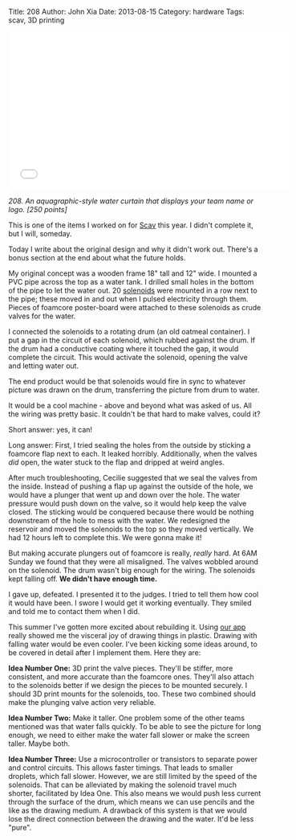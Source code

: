 Title: 208
Author: John Xia
Date: 2013-08-15
Category: hardware
Tags: scav, 3D printing

<iframe width="560" height="315" src="//www.youtube.com/embed/zQqBJ3nv6Ls"
frameborder="0" allowfullscreen></iframe>

*208. An aquagraphic-style water curtain that displays your team name or
logo. [250 points]*

This is one of the items I worked on for [Scav](http://scavhunt.uchicago.edu)
this year. I didn't complete it, but I will, someday.

Today I write about the original design and why it didn't work out. There's a
bonus section at the end about what the future holds.

My original concept was a wooden frame 18" tall and 12" wide. I mounted a PVC
pipe across the top as a water tank. I drilled small holes in the bottom of the
pipe to let the water out. 20
[solenoids](http://www.sciplus.com/p/12VDC-PULL-SOLENOID_51553) were mounted in
a row next to the pipe; these moved in and out when I pulsed electricity through
them. Pieces of foamcore poster-board were attached to these solenoids as crude
valves for the water.

I connected the solenoids to a rotating drum (an old oatmeal container). I put a
gap in the circuit of each solenoid, which rubbed against the drum. If the drum
had a conductive coating where it touched the gap, it would complete the
circuit. This would activate the solenoid, opening the valve and letting water
out.

The end product would be that solenoids would fire in sync to whatever picture
was drawn on the drum, transferring the picture from drum to water.

It would be a cool machine - above and beyond what was asked of us. All the
wiring was pretty basic. It couldn't be that hard to make valves, could it?

Short answer: yes, it can!

Long answer: First, I tried sealing the holes from the outside by sticking a
foamcore flap next to each. It leaked horribly. Additionally, when the valves
*did* open, the water stuck to the flap and dripped at weird angles.

After much troubleshooting, Cecilie suggested that we seal the valves from the
inside. Instead of pushing a flap up against the outside of the hole, we would
have a plunger that went up and down over the hole. The water pressure would
push down on the valve, so it would help keep the valve closed. The sticking
would be conquered because there would be nothing downstream of the hole to mess
with the water. We redesigned the reservoir and moved the solenoids to the top
so they moved vertically. We had 12 hours left to complete this. We were gonna
make it!

But making accurate plungers out of foamcore is really, _really_ hard. At 6AM
Sunday we found that they were all misaligned. The valves wobbled around on the
solenoid. The drum wasn't big enough for the wiring. The solenoids kept falling
off. **We didn't have enough time.**

I gave up, defeated. I presented it to the judges. I tried to tell them how cool
it would have been. I swore I would get it working eventually. They smiled and
told me to contact them when I did.

This summer I've gotten more excited about rebuilding it. Using
[our app](http://jdangerx.github.io/blog/fourthapp.html) really showed me the
visceral joy of drawing things in plastic. Drawing with falling water would be
even cooler. I've been kicking some ideas around, to be covered in detail after
I implement them. Here they are:

**Idea Number One:** 3D print the valve pieces. They'll be stiffer, more
consistent, and more accurate than the foamcore ones. They'll also attach to the
solenoids better if we design the pieces to be mounted securely. I should 3D
print mounts for the solenoids, too. These two combined should make the plunging
valve action very reliable.

**Idea Number Two:** Make it taller. One problem some of the other teams
mentioned was that water falls quickly. To be able to see the picture for long
enough, we need to either make the water fall slower or make the screen
taller. Maybe both.

**Idea Number Three:** Use a microcontroller or transistors to separate power
and control circuits. This allows faster timings. That leads to smaller
droplets, which fall slower. However, we are still limited by the speed of the
solenoids. That can be alleviated by making the solenoid travel much shorter,
facilitated by Idea One. This also means we would push less current through the
surface of the drum, which means we can use pencils and the like as the drawing
medium. A drawback of this system is that we would lose the direct connection
between the drawing and the water. It'd be less "pure".
